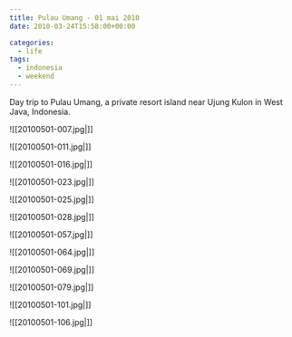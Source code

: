 ```yaml
---
title: Pulau Umang - 01 mai 2010
date: 2010-03-24T15:58:00+00:00

categories:
  - life
tags:
  - indonesia
  - weekend
---
```

Day trip to Pulau Umang, a private resort island near Ujung Kulon in West Java, Indonesia.

![[20100501-007.jpg|]]

![[20100501-011.jpg|]]

![[20100501-016.jpg|]]

![[20100501-023.jpg|]]

![[20100501-025.jpg|]]

![[20100501-028.jpg|]]

![[20100501-057.jpg|]]

![[20100501-064.jpg|]]

![[20100501-069.jpg|]]

![[20100501-079.jpg|]]

![[20100501-101.jpg|]]

![[20100501-106.jpg|]]